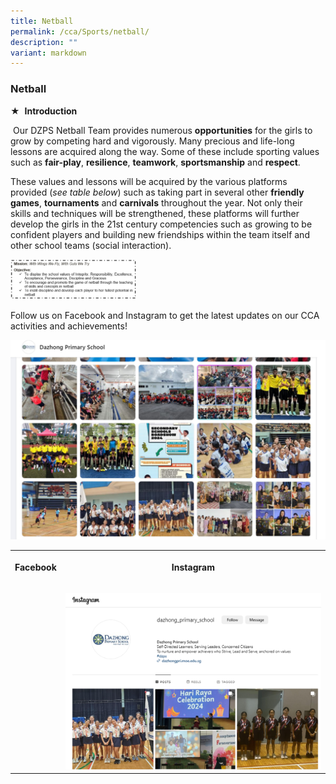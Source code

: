 ```yaml
---
title: Netball
permalink: /cca/Sports/netball/
description: ""
variant: markdown
---
```

### Netball

★&nbsp;&nbsp;**Introduction**

&nbsp;Our DZPS Netball Team provides numerous&nbsp;**opportunities**&nbsp;for the girls to grow by competing hard and vigorously. Many precious and life-long lessons are acquired along the way. Some of these include sporting values such as&nbsp;**fair-play**,&nbsp;**resilience**,&nbsp;**teamwork**,&nbsp;**sportsmanship**&nbsp;and&nbsp;**respect**.

These values and lessons will be acquired by the various platforms provided (_see table below_) such as taking part in several other&nbsp;**friendly games**,&nbsp;**tournaments**&nbsp;and&nbsp;**carnivals**&nbsp;throughout the year. Not only their skills and techniques will be strengthened, these platforms will further develop the girls in the 21st century competencies such as growing to be confident players and building new friendships within the team itself and other school teams (social interaction).

<img src="/images/sports7.png" style="width:40%">

Follow us on Facebook and Instagram to get the latest updates on our CCA activities and achievements!

![](/images/Picture6.jpg)

<table style="minWidth: 50px"><colgroup><col><col></colgroup><tbody><tr><th rowspan="1" colspan="1"><p>Facebook</p></th><th rowspan="1" colspan="1"><p>Instagram</p></th></tr><tr><td rowspan="1" colspan="1"><p></p><a class="isomer-image-wrapper" href="https://www.facebook.com/dzpsofficial/"><img style="width: 100%" height="auto" width="100%" alt="" src="/images/DZ_FB_Page.png"></a></td><td rowspan="1" colspan="1"><p></p><a class="isomer-image-wrapper" href="https://www.instagram.com/dazhong_primary_school/"><img style="width: 100%" height="auto" width="100%" alt="" src="/images/DZ_IG_Page.png"></a></td></tr></tbody></table>